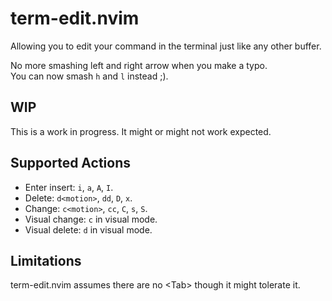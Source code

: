 # term-edit.nvim
Allowing you to edit your command in the terminal just like any other buffer.

No more smashing left and right arrow when you make a typo.\
You can now smash `h` and `l` instead ;).

## WIP
This is a work in progress. It might or might not work expected.

## Supported Actions
- Enter insert: `i`, `a`, `A`, `I`.
- Delete: `d<motion>`, `dd`, `D`, `x`.
- Change: `c<motion>`, `cc`, `C`, `s`, `S`.
- Visual change: `c` in visual mode.
- Visual delete: `d` in visual mode.

## Limitations
term-edit.nvim assumes there are no \<Tab\> though it might tolerate it.
